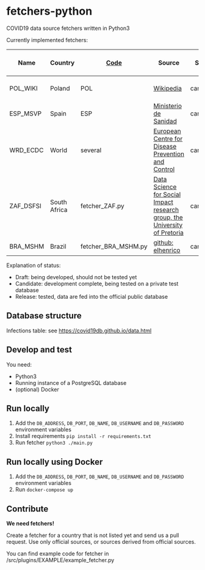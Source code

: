 # fetchers-python
COVID19 data source fetchers written in Python3

Currently implemented fetchers:

| Name     | Country | [Code](https://www.nationsonline.org/oneworld/country_code_list.htm) | Source | Status | Regional levels mapping |
|----------|---------|------|--------|--------|-------------------------|
| POL_WIKI | Poland | POL  | [Wikipedia](https://en.wikipedia.org/wiki/2020_coronavirus_pandemic_in_Poland) | candidate | adm_area_1: NA or Voivodeship |
| ESP_MSVP | Spain | ESP  | [Ministerio de Sanidad](https://raw.githubusercontent.com/victorvicpal/COVID19_es/master/data/final_data/dataCOVID19_es.csv) | candidate | adm_area_1: Comunidades autónomas |
| WRD_ECDC | World | several  | [European Centre for Disease Prevention and Control](https://www.ecdc.europa.eu/en/publications-data/download-todays-data-geographic-distribution-covid-19-cases-worldwide) | candidate | NA |
| ZAF_DSFSI | South Africa | fetcher_ZAF.py  | [Data Science for Social Impact research group, the University of Pretoria](https://github.com/dsfsi/covid19za) | candidate | adm_area_1 |
| BRA_MSHM | Brazil | fetcher_BRA_MSHM.py  | [github: elhenrico](https://github.com/elhenrico/covid19-Brazil-timeseries) | candidate | adm_area_1 |

Explanation of status:
- Draft: being developed, should not be tested yet
- Candidate: development complete, being tested on a private test database
- Release: tested, data are fed into the official public database


## Database structure

Infections table: see https://covid19db.github.io/data.html

## Develop and test

You need:
- Python3
- Running instance of a PostgreSQL database
- (optional) Docker


## Run locally

1. Add the `DB_ADDRESS`, `DB_PORT`, `DB_NAME`, `DB_USERNAME` and `DB_PASSWORD` environment variables
2. Install requirements ```pip install -r requirements.txt```
3. Run fetcher `python3 ./main.py`

## Run locally using Docker

1. Add the `DB_ADDRESS`, `DB_PORT`, `DB_NAME`, `DB_USERNAME` and `DB_PASSWORD` environment variables
2. Run ```docker-compose up```

## Contribute

**We need fetchers!**

Create a fetcher for a country that is not listed yet and send us a pull request.
Use only official sources, or sources derived from official sources.

You can find example code for fetcher in /src/plugins/EXAMPLE/example_fetcher.py
